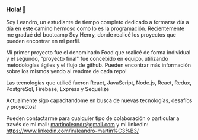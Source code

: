 ### Hola!👋

  Soy Leandro, un estudiante de tiempo completo dedicado a formarse día a día en este  camino hermoso como lo es la programación. Recientemente me gradué del bootcamp Soy Henry, donde realicé los proyectos que pueden encontrar en mi perfil.

  Mi primer proyecto fue el denominado Food que realicé de forma individual y el segundo, "proyecto final" fue concebido en equipo, utilizando metodologías ágiles y el flujo de github. Pueden encontrar más información sobre los mismos yendo al readme de cada repo!
  
  Las tecnologías que utilicé fueron React, JavaScript, Node.js, React, Redux, PostgreSql, Firebase, Express y Sequelize

  Actualmente sigo capacitandome en busca de nuevas tecnologías, desafíos y proyectos! 
  
  Pueden contactarme para cualquier tipo de colaboración o particular a través de mi mail: martinoleandr@gmail.com y mi linkedin: https://www.linkedin.com/in/leandro-martin%C3%B3/ 
